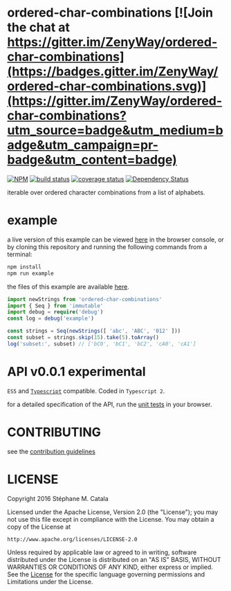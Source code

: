 # ordered-char-combinations [![Join the chat at https://gitter.im/ZenyWay/ordered-char-combinations](https://badges.gitter.im/ZenyWay/ordered-char-combinations.svg)](https://gitter.im/ZenyWay/ordered-char-combinations?utm_source=badge&utm_medium=badge&utm_campaign=pr-badge&utm_content=badge)
[![NPM](https://nodei.co/npm/ordered-char-combinations.png?compact=true)](https://nodei.co/npm/ordered-char-combinations/)
[![build status](https://travis-ci.org/ZenyWay/ordered-char-combinations.svg?branch=master)](https://travis-ci.org/ZenyWay/ordered-char-combinations)
[![coverage status](https://coveralls.io/repos/github/ZenyWay/ordered-char-combinations/badge.svg?branch=master)](https://coveralls.io/github/ZenyWay/ordered-char-combinations)
[![Dependency Status](https://gemnasium.com/badges/github.com/ZenyWay/ordered-char-combinations.svg)](https://gemnasium.com/github.com/ZenyWay/ordered-char-combinations)

iterable over ordered character combinations from a list of alphabets.

# <a name="example"></a> example
a live version of this example can be viewed [here](https://cdn.rawgit.com/ZenyWay/ordered-char-combinations/v1.0.0/spec/example/index.html)
in the browser console,
or by cloning this repository and running the following commands from a terminal:
```bash
npm install
npm run example
```
the files of this example are available [here](./spec/example).

```ts
import newStrings from 'ordered-char-combinations'
import { Seq } from 'immutable'
import debug = require('debug')
const log = debug('example')

const strings = Seq(newStrings([ 'abc', 'ABC', '012' ]))
const subset = strings.skip(15).take(5).toArray()
log('subset:', subset) // ['bC0', 'bC1', 'bC2', 'cA0', 'cA1']
```

# <a name="api"></a> API v0.0.1 experimental
`ES5` and [`Typescript`](http://www.typescriptlang.org/) compatible.
Coded in `Typescript 2`.

for a detailed specification of the API,
run the [unit tests](https://cdn.rawgit.com/ZenyWay/ordered-char-combinations/v1.0.0/spec/web/index.html)
in your browser.

# <a name="contributing"></a> CONTRIBUTING
see the [contribution guidelines](./CONTRIBUTING.md)

# <a name="license"></a> LICENSE
Copyright 2016 Stéphane M. Catala

Licensed under the Apache License, Version 2.0 (the "License");
you may not use this file except in compliance with the License.
You may obtain a copy of the License at

    http://www.apache.org/licenses/LICENSE-2.0

Unless required by applicable law or agreed to in writing, software
distributed under the License is distributed on an "AS IS" BASIS,
WITHOUT WARRANTIES OR CONDITIONS OF ANY KIND, either express or implied.
See the [License](./LICENSE) for the specific language governing permissions and
Limitations under the License.
